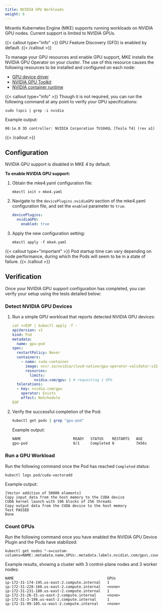 ```yaml
---
title: NVIDIA GPU Workloads
weight: 6
---
```


Mirantis Kubernetes Engine (MKE) supports running workloads on NVIDIA GPU nodes.
Current support is limited to NVIDIA GPUs.

{{< callout type="info" >}}
GPU Feature Discovery (GFD) is enabled by default.
{{< /callout >}}

To manage your GPU resources and enable GPU support, MKE installs the NVIDIA
GPU Operator on your cluster. The use of this resource causes the following
resources to be installed and configured on each node:

* [GPU device driver](https://www.nvidia.com/en-us/drivers/)
* [NVIDIA GPU Toolkit](https://docs.nvidia.com/datacenter/cloud-native/container-toolkit/latest/index.html)
* [NVIDIA container runtime](https://docs.nvidia.com/datacenter/cloud-native/container-toolkit/latest/install-guide.html#configuring-containerd-for-kubernetes)

{{< callout type="info" >}}
Though it is not required, you can run the following command at any point to verify your GPU specifications:

```
sudo lspci | grep -i nvidia
```

Example output:

```
00:1e.0 3D controller: NVIDIA Corporation TU104GL [Tesla T4] (rev a1)
```

{{< /callout >}}

## Configuration

NVIDIA GPU support is disabled in MKE 4 by default.

**To enable NVIDIA GPU support:**

1. Obtain the mke4.yaml configuration file:

   ```
   mkectl init > mke4.yaml
   ```

2. Navigate to the `devicePlugins.nvidiaGPU` section of the mke4.yaml
   configuration file, and set the `enabled` parameter to `true`.

   ```yaml
   devicePlugins:
     nvidiaGPU:
       enabled: true
   ```

3. Apply the new configuration setting:

   ```
   mkectl apply -f mke4.yaml
   ```

{{< callout type="important" >}}
Pod startup time can vary depending on node performance, during which the Pods
will seem to be in a state of failure.
{{< /callout >}}

## Verification

Once your NVIDIA GPU support configuration has completed, you can verify your
setup using the tests detailed below:

### Detect NVIDIA GPU Devices

1. Run a simple GPU workload that reports detected NVIDIA GPU devices:

   ```yaml
   cat <<EOF | kubectl apply -f -
   apiVersion: v1
   kind: Pod
   metadata:
     name: gpu-pod
   spec:
     restartPolicy: Never
     containers:
       - name: cuda-container
         image: nvcr.io/nvidia/cloud-native/gpu-operator-validator:v22.9.0
         resources:
           limits:
             nvidia.com/gpu: 1 # requesting 1 GPU
     tolerations:
     - key: nvidia.com/gpu
       operator: Exists
       effect: NoSchedule
   EOF
   ```

2. Verify the successful completion of the Pod:

   ```bash
   kubectl get pods | grep "gpu-pod"
   ```

   Example output:

   ```bash
   NAME                        READY   STATUS    RESTARTS   AGE
   gpu-pod                     0/1     Completed 0          7m56s
   ```

### Run a GPU Workload

Run the following command once the Pod has reached `Completed` status:

```
kubectl logs pod/cuda-vectoradd
```

Example output:

```
[Vector addition of 50000 elements]
Copy input data from the host memory to the CUDA device
CUDA kernel launch with 196 blocks of 256 threads
Copy output data from the CUDA device to the host memory
Test PASSED
Done
```

### Count GPUs

Run the following command once you have enabled the NVIDIA GPU Device Plugin
and the Pods have stabilized:

```
kubectl get nodes "-o=custom-columns=NAME:.metadata.name,GPUs:.metadata.labels.nvidia\.com/gpu\.count"
```

Example results, showing a cluster with 3 control-plane nodes and 3 worker nodes:

```
NAME                                           GPUs
ip-172-31-174-195.us-east-2.compute.internal   1
ip-172-31-228-160.us-east-2.compute.internal   <none>
ip-172-31-231-180.us-east-2.compute.internal   1
ip-172-31-26-15.us-east-2.compute.internal     <none>
ip-172-31-3-198.us-east-2.compute.internal     1
ip-172-31-99-105.us-east-2.compute.internal    <none>
```